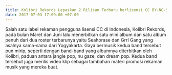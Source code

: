 ```yaml
---
title: Kolibri Rekords Lepaskan 2 Rilisan Terbaru berlisensi CC BY-NC-SA
date: 2017-07-03 17:09:00 +07:00
---
```


Salah satu label rekaman pengguna lisensi CC di Indonesia, Kolibri Rekords, pada bulan Maret dan Juni lalu menerbitkan satu mini album dan satu album penuh dari dua roster terbarunya yaitu Seahorase dan Grrl Gang yang asalnya sama-sama dari Yogyakarta. Gaya bermusik kedua band tersebut pun mirip, seperti dengan band-band yang albumnya diterbitkan oleh Kolibri, paduan antara jangle pop, nu gaze, dan dream pop. Kedua band tersebut juga merilis video klip sebagai tambahan materi promosi rekaman musik yang mereka buat. 

